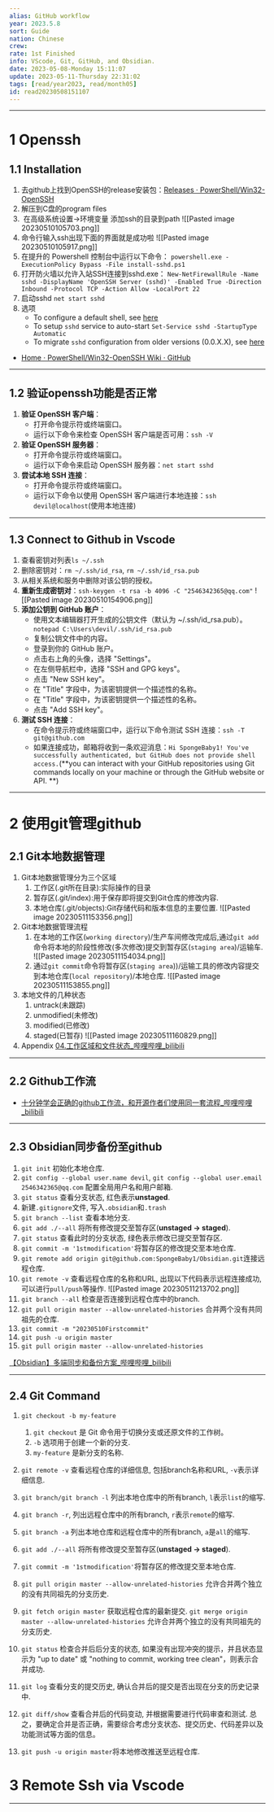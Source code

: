 ```yaml
---
alias: GitHub workflow
year: 2023.5.8
sort: Guide
nation: Chinese
crew: 
rate: 1st Finished
info: VScode, Git, GitHub, and Obsidian.
date: 2023-05-08-Monday 15:11:07
update: 2023-05-11-Thursday 22:31:02
tags: [read/year2023, read/month05]
id: read20230508151107
---
```

---

# 1 Openssh
## 1.1 Installation
1. 去github上找到OpenSSH的release安装包：[Releases · PowerShell/Win32-OpenSSH](https://github.com/PowerShell/Win32-OpenSSH/releases)
2. 解压到C盘的program files
3.  在高级系统设置->环境变量 添加ssh的目录到path
   ![[Pasted image 20230510105703.png]]
4. 命令行输入ssh出现下面的界面就是成功啦
   ![[Pasted image 20230510105917.png]]
5. 在提升的 Powershell 控制台中运行以下命令：
   `powershell.exe -ExecutionPolicy Bypass -File install-sshd.ps1`
6. 打开防火墙以允许入站SSH连接到sshd.exe：
   `New-NetFirewallRule -Name sshd -DisplayName 'OpenSSH Server (sshd)' -Enabled True -Direction Inbound -Protocol TCP -Action Allow -LocalPort 22`
7. 启动sshd
  `net start sshd`
8. 选项
	-  To configure a default shell, see [here](https://github.com/PowerShell/Win32-OpenSSH/wiki/DefaultShell) 
	- To setup `sshd` service to auto-start
	  `Set-Service sshd -StartupType Automatic`
	- To migrate `sshd` configuration from older versions (0.0.X.X), see [here](https://github.com/PowerShell/Win32-OpenSSH/wiki/Migrate-sshd_config-from-older-versions)

- [Home · PowerShell/Win32-OpenSSH Wiki · GitHub](https://github.com/PowerShell/Win32-OpenSSH/wiki)
---

## 1.2 验证openssh功能是否正常

1. **验证 OpenSSH 客户端**：
	-   打开命令提示符或终端窗口。
	-   运行以下命令来检查 OpenSSH 客户端是否可用：`ssh -V`
2. **验证 OpenSSH 服务器**：
	-   打开命令提示符或终端窗口。
	-   运行以下命令来启动 OpenSSH 服务器：`net start sshd`
3. **尝试本地 SSH 连接**：
	-   打开命令提示符或终端窗口。
	-   运行以下命令以使用 OpenSSH 客户端进行本地连接：`ssh devil@localhost`(使用本地连接)
---

## 1.3 Connect to Github in Vscode
1. 查看密钥对列表`ls ~/.ssh`
2. 删除密钥对：`rm ~/.ssh/id_rsa`, `rm ~/.ssh/id_rsa.pub` 
3. 从相关系统和服务中删除对该公钥的授权。
4. **重新生成密钥对**：`ssh-keygen -t rsa -b 4096 -C "2546342365@qq.com"`
   ![[Pasted image 20230510154906.png]]
5. **添加公钥到 GitHub 账户**：
   - 使用文本编辑器打开生成的公钥文件（默认为 ~/.ssh/id_rsa.pub）。
     `notepad C:\Users\devil/.ssh/id_rsa.pub`
   - 复制公钥文件中的内容。
   - 登录到你的 GitHub 账户。
   - 点击右上角的头像，选择 "Settings"。
   - 在左侧导航栏中，选择 "SSH and GPG keys"。
   - 点击 "New SSH key"。
   - 在 "Title" 字段中，为该密钥提供一个描述性的名称。
   - 在 "Title" 字段中，为该密钥提供一个描述性的名称。
   - 点击 "Add SSH key"。
6. **测试 SSH 连接**：
   - 在命令提示符或终端窗口中，运行以下命令测试 SSH 连接：`ssh -T git@github.com`
   - 如果连接成功，邮箱将收到一条欢迎消息：`Hi SpongeBaby1! You've successfully authenticated, but GitHub does not provide shell access.`(**you can interact with your GitHub repositories using Git commands locally on your machine or through the GitHub website or API. **)
---


# 2 使用git管理github

## 2.1 Git本地数据管理
1. Git本地数据管理分为三个区域
	 1. 工作区(.git所在目录):实际操作的目录
	 2. 暂存区(.git/index):用于保存即将提交到Git仓库的修改内容.
	 3. 本地仓库(.git/objects):Git存储代码和版本信息的主要位置.
	  ![[Pasted image 20230511153356.png]]
2. Git本地数据管理流程
	 1. 在本地的工作区(`working directory`)/生产车间修改完成后,通过`git add`命令将本地的阶段性修改(多次修改)提交到暂存区(`staging area`)/运输车.
	  ![[Pasted image 20230511154034.png]]
	 2. 通过`git commit`命令将暂存区(`staging area`))/运输工具的修改内容提交到本地仓库(`local repository`)/本地仓库.
	  ![[Pasted image 20230511153855.png]]
3. 本地文件的几种状态
	  1. untrack(未跟踪)
	  2. unmodified(未修改)
	  3. modified(已修改)
	  4. staged(已暂存)
	 ![[Pasted image 20230511160829.png]]
4. Appendix
	[04.工作区域和文件状态\_哔哩哔哩\_bilibili](https://www.bilibili.com/video/BV1HM411377j/?p=4&vd_source=4f4f9eaa7c3c2df88a108df3464284bc)
---

## 2.2 Github工作流



- [十分钟学会正确的github工作流，和开源作者们使用同一套流程\_哔哩哔哩\_bilibili](https://www.bilibili.com/video/BV19e4y1q7JJ/?spm_id_from=333.999.0.0&vd_source=4f4f9eaa7c3c2df88a108df3464284bc)
---

## 2.3 Obsidian同步备份至github
1. `git init` 初始化本地仓库.
2. `git config --global user.name devil`, `git config --global user.email 2546342365@qq.com` 配置全局用户名和用户邮箱.
3. `git status` 查看分支状态, 红色表示**unstaged**.
4. 新建`.gitignore`文件, 写入`.obsidian`和`.trash`
5. `git branch --list` 查看本地分支.
6. `git add ./--all` 将所有修改提交至暂存区(**unstaged $\rightarrow$ staged**).
7. `git status` 查看此时的分支状态, 绿色表示修改已提交至暂存区.
8. `git commit -m '1stmodification'`将暂存区的修改提交至本地仓库.
9. `git remote add origin git@github.com:SpongeBaby1/Obsidian.git`连接远程仓库. 
10. `git remote -v` 查看远程仓库的名称和URL, 出现以下代码表示远程连接成功, 可以进行`pull/push`等操作.
   ![[Pasted image 20230511213702.png]]
11. `git branch --all` 检查是否连接到远程仓库中的branch.
12. `git pull origin master --allow-unrelated-histories` 合并两个没有共同祖先的仓库.
13. `git commit -m "20230510Firstcommit"`
14. `git push -u origin master`
15. `git pull origin master --allow-unrelated-histories`

[【Obsidian】多端同步和备份方案\_哔哩哔哩\_bilibili](https://www.bilibili.com/video/BV1RF411K7aN/?spm_id_from=333.337.search-card.all.click&vd_source=4f4f9eaa7c3c2df88a108df3464284bc)

---

## 2.4 Git Command
1. `git checkout -b my-feature`
	1. `git checkout` 是 Git 命令用于切换分支或还原文件的工作树。
	2. `-b` 选项用于创建一个新的分支.
	3.  `my-feature` 是新分支的名称.
2. `git remote -v`  查看远程仓库的详细信息, 包括branch名称和URL, `-v`表示详细信息.
3. `git branch/git branch -l` 列出本地仓库中的所有branch, `l`表示`list`的缩写.
4. `git branch -r`, 列出远程仓库中的所有branch, `r`表示`remote`的缩写.
5. `git branch -a` 列出本地仓库和远程仓库中的所有branch, `a`是`all`的缩写.
6. `git add ./--all` 将所有修改提交至暂存区(**unstaged $\rightarrow$ staged**).
7. `git commit -m '1stmodification'`将暂存区的修改提交至本地仓库.


9. `git pull origin master --allow-unrelated-histories` 允许合并两个独立的没有共同祖先的分支历史.
10. `git fetch origin master` 获取远程仓库的最新提交.
    `git merge origin master --allow-unrelated-histories` 允许合并两个独立的没有共同祖先的分支历史.
1. `git status` 检查合并后后分支的状态, 如果没有出现冲突的提示，并且状态显示为 "up to date" 或 "nothing to commit, working tree clean"，则表示合并成功.
2. `git log` 查看分支的提交历史, 确认合并后的提交是否出现在分支的历史记录中.
3. `git diff/show` 查看合并后的代码变动, 并根据需要进行代码审查和测试.
总之，要确定合并是否正确，需要综合考虑分支状态、提交历史、代码差异以及功能测试等方面的信息。

13. `git push -u origin master`将本地修改推送至远程仓库.



# 3 Remote Ssh via Vscode



---